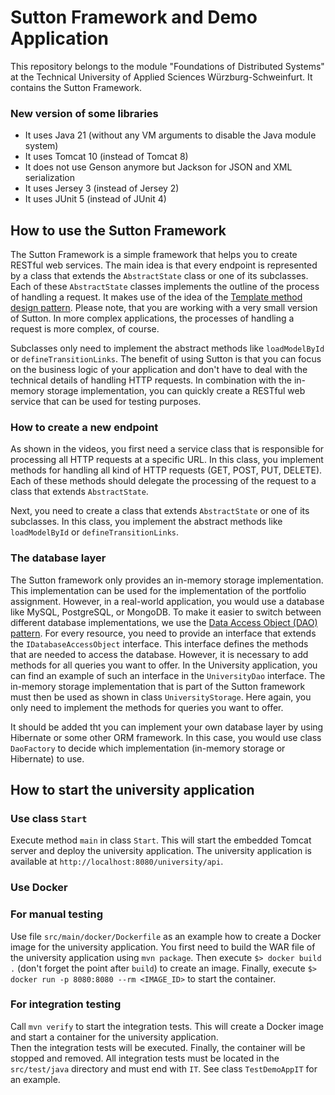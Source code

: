 # Sutton Framework and Demo Application

This repository belongs to the module "Foundations of Distributed Systems" at the Technical University of
Applied Sciences Würzburg-Schweinfurt. It contains the Sutton Framework.

### New version of some libraries

* It uses Java 21 (without any VM arguments to disable the Java module system)
* It uses Tomcat 10 (instead of Tomcat 8)
* It does not use Genson anymore but Jackson for JSON and XML serialization
* It uses Jersey 3 (instead of Jersey 2)
* It uses JUnit 5 (instead of JUnit 4)

## How to use the Sutton Framework

The Sutton Framework is a simple framework that helps you to create RESTful web services. The main idea is that every endpoint 
is represented by a class that extends the `AbstractState` class or one of its subclasses.
Each of these `AbstractState` classes implements the outline of the process of handling a request. It makes use of the 
idea of the [Template method design pattern](https://en.wikipedia.org/wiki/Template_method_pattern). Please note, that you 
are working with a very small version of Sutton. In more complex applications, the processes of handling a request is more complex, of course. 

Subclasses only need to implement the abstract methods like `loadModelById` or `defineTransitionLinks`. The benefit of using Sutton is
that you can focus on the business logic of your application and don't have to deal with the technical details of handling HTTP requests. 
In combination with the in-memory storage implementation, you can quickly create a RESTful web service that can be used for testing purposes.

### How to create a new endpoint

As shown in the videos, you first need a service class that is responsible for processing all HTTP requests at a specific URL. In this 
class, you implement methods for handling all kind of HTTP requests (GET, POST, PUT, DELETE). Each of these methods should
delegate the processing of the request to a class that extends `AbstractState`.

Next, you need to create a class that extends `AbstractState` or one of its subclasses. In this class, you implement the abstract methods
like `loadModelById` or `defineTransitionLinks`. 

### The database layer

The Sutton framework only provides an in-memory storage implementation. This implementation can be used for the implementation of the 
portfolio assignment. However, in a real-world application, you would use a database like MySQL, PostgreSQL, or MongoDB. To make it easier
to switch between different database implementations, we use the [Data Access Object (DAO) pattern](https://en.wikipedia.org/wiki/Data_access_object).
For every resource, you need to provide an interface that extends the `IDatabaseAccessObject` interface. This interface defines the methods
that are needed to access the database. However, it is necessary to add methods for all queries you want to offer. 
In the University application, you can find an example of such an interface in the `UniversityDao` interface. The in-memory storage implementation that is
part of the Sutton framework must then be used as shown in class `UniversityStorage`. Here again, you only need to implement the methods for 
queries you want to offer.

It should be added tht you can implement your own database layer by using Hibernate or some other ORM framework. In this case, you would 
use class `DaoFactory` to decide which implementation (in-memory storage or Hibernate) to use.

## How to start the university application

### Use class `Start`

Execute method `main` in class `Start`. This will start the embedded Tomcat server and deploy the university application. The university application
is available at `http://localhost:8080/university/api`.

### Use Docker

### For manual testing 

Use file `src/main/docker/Dockerfile` as an example how to create a Docker image for the university application. You first need to build 
the WAR file of the university application using `mvn package`. Then execute `$> docker build .` (don't forget the point after `build`) to 
create an image. Finally, execute `$> docker run -p 8080:8080 --rm <IMAGE_ID>` to start the container.

### For integration testing

Call `mvn verify` to start the integration tests. This will create a Docker image and start a container for the university application.  
Then the integration tests will be executed. Finally, the container will be stopped and removed. All integration tests must
be located in the `src/test/java` directory and must end with `IT`. See class `TestDemoAppIT` for an example.

